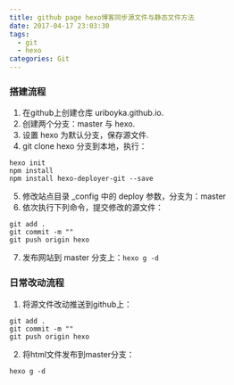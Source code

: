 ```yaml
---
title: github page hexo博客同步源文件与静态文件方法
date: 2017-04-17 23:03:30
tags:
  - git
  - hexo
categories: Git
---
```



### 搭建流程
1. 在github上创建仓库 uriboyka.github.io.
2. 创建两个分支：master 与 hexo.
3. 设置 hexo 为默认分支，保存源文件.
4. git clone hexo 分支到本地，执行：
  ```
  hexo init
  npm install
  npm install hexo-deployer-git --save
  ```
5. 修改站点目录 _config 中的 deploy 参数，分支为：master
6. 依次执行下列命令，提交修改的源文件：
  ```
  git add .
  git commit -m ""
  git push origin hexo
  ```
7. 发布网站到 master 分支上：`hexo g -d`

### 日常改动流程
1. 将源文件改动推送到github上：
  ```
  git add .
  git commit -m ""
  git push origin hexo
  ```
2. 将html文件发布到master分支：
  ```
  hexo g -d
  ```
